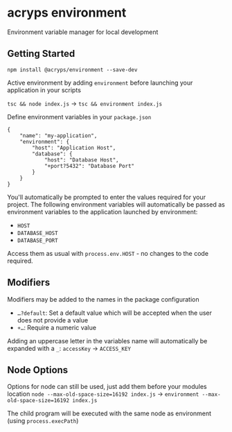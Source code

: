 # acryps environment
Environment variable manager for local development

## Getting Started
`npm install @acryps/environment --save-dev`

Active environment by adding `environment` before launching your application in your scripts

`tsc && node index.js` → `tsc && environment index.js`

Define environment variables in your `package.json`
```
{
	"name": "my-application",
	"environment": {
		"host": "Application Host",
		"database": {
			"host": "Database Host",
			"+port?5432": "Database Port"
		}
	}
}
```

You'll automatically be prompted to enter the values required for your project. 
The following environment variables will automatically be passed as environment variables to the application launched by environment:
- `HOST`
- `DATABASE_HOST`
- `DATABASE_PORT`

Access them as usual with `process.env.HOST` - no changes to the code required.

## Modifiers
Modifiers may be added to the names in the package configuration
- `…?default`: Set a default value which will be accepted when the user does not provide a value
- `+…`: Require a numeric value

Adding an uppercase letter in the variables name will automatically be expanded with a `_`: `accessKey` → `ACCESS_KEY`

## Node Options
Options for node can still be used, just add them before your modules location
`node --max-old-space-size=16192 index.js` → `environment --max-old-space-size=16192 index.js`

The child program will be executed with the same node as environment (using `process.execPath`)